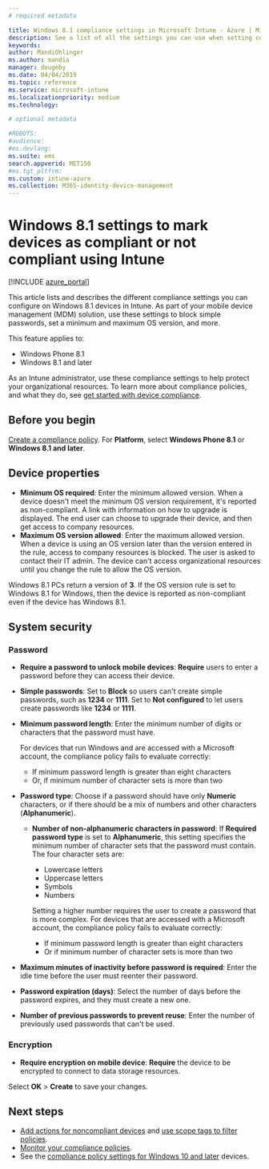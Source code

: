```yaml
---
# required metadata

title: Windows 8.1 compliance settings in Microsoft Intune - Azure | Microsoft Docs
description: See a list of all the settings you can use when setting compliance for your Windows 8.1 and Windows Phone 8.1 devices in Microsoft Intune. Check for compliance on the minimum and maximum operating system, set password restrictions and length, enable encryption on data storage, and more.
keywords:
author: MandiOhlinger
ms.author: mandia
manager: dougeby
ms.date: 04/04/2019
ms.topic: reference
ms.service: microsoft-intune
ms.localizationpriority: medium
ms.technology:

# optional metadata

#ROBOTS:
#audience:
#ms.devlang:
ms.suite: ems
search.appverid: MET150
#ms.tgt_pltfrm:
ms.custom: intune-azure
ms.collection: M365-identity-device-management
---
```


# Windows 8.1 settings to mark devices as compliant or not compliant using Intune

[!INCLUDE [azure_portal](../includes/azure_portal.md)]

This article lists and describes the different compliance settings you can configure on Windows 8.1 devices in Intune. As part of your mobile device management (MDM) solution, use these settings to block simple passwords, set a minimum and maximum OS version, and more.

This feature applies to:

- Windows Phone 8.1
- Windows 8.1 and later

As an Intune administrator, use these compliance settings to help protect your organizational resources. To learn more about compliance policies, and what they do, see [get started with device compliance](device-compliance-get-started.md).

## Before you begin

[Create a compliance policy](create-compliance-policy.md#create-the-policy). For **Platform**, select **Windows Phone 8.1** or **Windows 8.1 and later**.

## Device properties

- **Minimum OS required**: Enter the minimum allowed version. When a device doesn't meet the minimum OS version requirement, it's reported as non-compliant. A link with information on how to upgrade is displayed. The end user can choose to upgrade their device, and then get access to company resources.
- **Maximum OS version allowed**: Enter the maximum allowed version. When a device is using an OS version later than the version entered in the rule, access to company resources is blocked. The user is asked to contact their IT admin. The device can't access organizational resources until you change the rule to allow the OS version.

Windows 8.1 PCs return a version of **3**. If the OS version rule is set to Windows 8.1 for Windows, then the device is reported as non-compliant even if the device has Windows 8.1.

## System security

### Password

- **Require a password to unlock mobile devices**: **Require** users to enter a password before they can access their device.
- **Simple passwords**: Set to **Block** so users can't create simple passwords, such as **1234** or **1111**. Set to **Not configured** to let users create passwords like **1234** or **1111**.
- **Minimum password length**: Enter the minimum number of digits or characters that the password must have.

  For devices that run Windows and are accessed with a Microsoft account, the compliance policy fails to evaluate correctly:
  - If minimum password length is greater than eight characters
  - Or, if minimum number of character sets is more than two

- **Password type**: Choose if a password should have only **Numeric** characters, or if there should be a mix of numbers and other characters (**Alphanumeric**).
  
  - **Number of non-alphanumeric characters in password**: If **Required password type** is set to **Alphanumeric**, this setting specifies the minimum number of character sets that the password must contain. The four character sets are:
    - Lowercase letters
    - Uppercase letters
    - Symbols
    - Numbers

    Setting a higher number requires the user to create a password that is more complex. For devices that are accessed with a Microsoft account, the compliance policy fails to evaluate correctly:

    - If minimum password length is greater than eight characters
    - Or if minimum number of character sets is more than two

- **Maximum minutes of inactivity before password is required**: Enter the idle time before the user must reenter their password.
- **Password expiration (days)**: Select the number of days before the password expires, and they must create a new one.
- **Number of previous passwords to prevent reuse**: Enter the number of previously used passwords that can't be used.

### Encryption

- **Require encryption on mobile device**: **Require** the device to be encrypted to connect to data storage resources.

Select **OK** > **Create** to save your changes.

## Next steps

- [Add actions for noncompliant devices](actions-for-noncompliance.md) and [use scope tags to filter policies](../fundamentals/scope-tags.md).
- [Monitor your compliance policies](compliance-policy-monitor.md).
- See the [compliance policy settings for Windows 10 and later](compliance-policy-create-windows.md) devices.